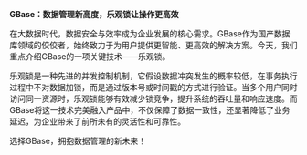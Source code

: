 **GBase：数据管理新高度，乐观锁让操作更高效**

在大数据时代，数据安全与效率成为企业发展的核心需求。GBase作为国产数据库领域的佼佼者，始终致力于为用户提供更智能、更高效的解决方案。今天，我们重点介绍GBase的一项关键技术——乐观锁。

乐观锁是一种先进的并发控制机制，它假设数据冲突发生的概率较低，在事务执行过程中不对数据加锁，而是通过版本号或时间戳的方式进行验证。当多个用户同时访问同一资源时，乐观锁能够有效减少锁竞争，提升系统的吞吐量和响应速度。而GBase将这一技术完美融入产品中，不仅保障了数据一致性，还显著降低了业务延迟，为企业带来了前所未有的灵活性和可靠性。

选择GBase，拥抱数据管理的新未来！